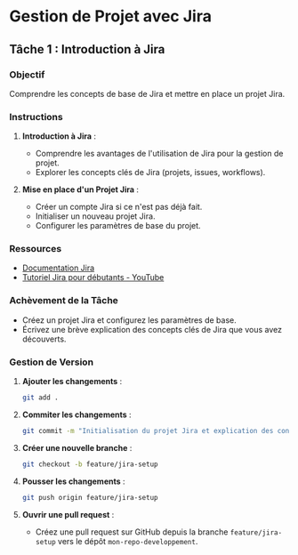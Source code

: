 
# Gestion de Projet avec Jira

## Tâche 1 : Introduction à Jira

### Objectif
Comprendre les concepts de base de Jira et mettre en place un projet Jira.

### Instructions
1. **Introduction à Jira** :
    - Comprendre les avantages de l'utilisation de Jira pour la gestion de projet.
    - Explorer les concepts clés de Jira (projets, issues, workflows).

2. **Mise en place d'un Projet Jira** :
    - Créer un compte Jira si ce n'est pas déjà fait.
    - Initialiser un nouveau projet Jira.
    - Configurer les paramètres de base du projet.

### Ressources
- [Documentation Jira](https://support.atlassian.com/jira-software-cloud/)
- [Tutoriel Jira pour débutants - YouTube](https://www.youtube.com/watch?v=gvjjcb9T1F4)

### Achèvement de la Tâche
- Créez un projet Jira et configurez les paramètres de base.
- Écrivez une brève explication des concepts clés de Jira que vous avez découverts.

### Gestion de Version
1. **Ajouter les changements** :
    ```bash
    git add .
    ```

2. **Commiter les changements** :
    ```bash
    git commit -m "Initialisation du projet Jira et explication des concepts de base"
    ```

3. **Créer une nouvelle branche** :
    ```bash
    git checkout -b feature/jira-setup
    ```

4. **Pousser les changements** :
    ```bash
    git push origin feature/jira-setup
    ```

5. **Ouvrir une pull request** :
    - Créez une pull request sur GitHub depuis la branche `feature/jira-setup` vers le dépôt `mon-repo-developpement`.
